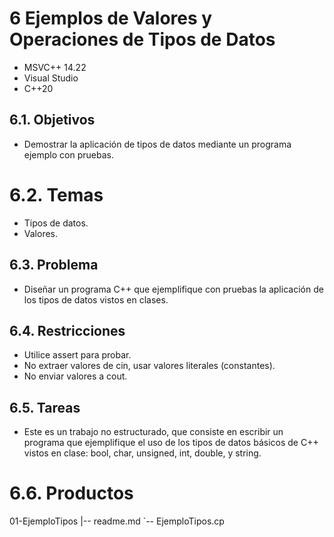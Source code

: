 # 6 Ejemplos de Valores y Operaciones de Tipos de Datos
* MSVC++ 14.22
* Visual Studio
* C++20
## 6.1. Objetivos
* Demostrar la aplicación de tipos de datos mediante un programa ejemplo con pruebas.
# 6.2. Temas
* Tipos de datos.
* Valores.
## 6.3. Problema
* Diseñar un programa C++ que ejemplifique con pruebas la aplicación de los tipos
de datos vistos en clases.
## 6.4. Restricciones
* Utilice assert para probar.
* No extraer valores de cin, usar valores literales (constantes).
* No enviar valores a cout.
## 6.5. Tareas
* Este es un trabajo no estructurado, que consiste en escribir un programa que
ejemplifique el uso de los tipos de datos básicos de C++ vistos en clase: bool,
char, unsigned, int, double, y string.
# 6.6. Productos
01-EjemploTipos
 |-- readme.md
 `-- EjemploTipos.cp
